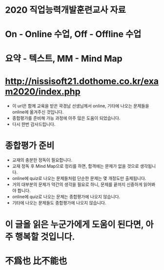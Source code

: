 # 2020 직업능력개발훈련교사 자료
# On - Online 수업, Off - Offline 수업
# 요약 - 텍스트, MM - Mind Map

# http://nissisoft21.dothome.co.kr/exam2020/index.php
- 이 url은 함께 교육을 받은 곽경남 선생님께서 online, 기타에 나오는 문제들을 online에 옮겨주신 것입니다.
- 종합평가를 준비해 가능 과정에 아주 많은 도움이 되었습니다.
- 다시 한번 감사드립니다.

# 종합평가 준비
- 교재의 충분한 정독이 필요합니다.
- 교재 정독 후 Mind Map으로 정리를 하면, 합격에는 문제가 없을 것으로 생각됩니다.
- online에 quiz로 나오는 문제들처럼 단순한 문제는 몇 개정도만 출제됩니다.
- 거의 대부분의 문제가 약간의 생각을 필요로 하니, 문제를 끝까지 신중하게 읽어봐야 합니다.
- online에 quiz로 나오는 문제는 종합평가에 나오지 않습니다.
- 기타에 나오는 문제들도 종합평가에 나오지 않습니다.

# 이 글을 읽은 누군가에게 도움이 된다면, 아주 행복할 것입니다.

# 不爲也 比不能也
